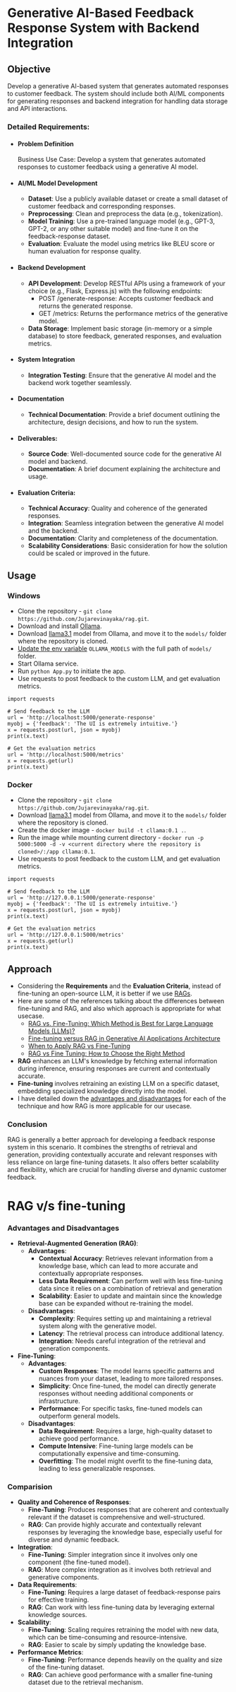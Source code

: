 # Generative AI-Based Feedback Response System with Backend Integration
## Objective
Develop a generative AI-based system that generates automated responses to customer
feedback. The system should include both AI/ML components for generating responses and
backend integration for handling data storage and API interactions.

### Detailed Requirements:
- #### Problem Definition
    Business Use Case: Develop a system that generates automated responses to customer feedback using a generative AI model.
- #### AI/ML Model Development
    - **Dataset**: Use a publicly available dataset or create a small dataset of customer feedback and corresponding responses.
    - **Preprocessing**: Clean and preprocess the data (e.g., tokenization).
    - **Model Training**: Use a pre-trained language model (e.g., GPT-3, GPT-2, or any other suitable model) and fine-tune it on the feedback-response dataset.
    - **Evaluation**: Evaluate the model using metrics like BLEU score or human evaluation for response quality.
- #### Backend Development
    - **API Development**: Develop RESTful APIs using a framework of your choice (e.g., Flask, Express.js) with the following endpoints:
        - POST /generate-response: Accepts customer feedback and returns the generated response.
        - GET /metrics: Returns the performance metrics of the generative model.
    - **Data Storage**: Implement basic storage (in-memory or a simple database) to store feedback, generated responses, and evaluation metrics.
- #### System Integration
    - **Integration Testing**: Ensure that the generative AI model and the backend work together seamlessly.
- #### Documentation
    - **Technical Documentation**: Provide a brief document outlining the architecture, design decisions, and how to run the system.
- #### Deliverables:
    - **Source Code**: Well-documented source code for the generative AI model and backend.
    - **Documentation**: A brief document explaining the architecture and usage.
- #### Evaluation Criteria:
    - **Technical Accuracy**: Quality and coherence of the generated responses.
    - **Integration**: Seamless integration between the generative AI model and the backend.
    - **Documentation**: Clarity and completeness of the documentation.
    - **Scalability Considerations**: Basic consideration for how the solution could be scaled or improved in the future.

## Usage
### Windows
- Clone the repository - `git clone https://github.com/Jujarevinayaka/rag.git`.
- Download and install [Ollama](https://ollama.com/download).
- Download [llama3.1](https://ollama.com/library/llama3.1) model from Ollama, and move it to the `models/` folder where the repository is cloned.
- [Update the env variable](https://skillsfoster.com/change-model-save-location-for-ollama-on-windows/) `OLLAMA_MODELS` with the full path of `models/` folder.
- Start Ollama service.
- Run `python App.py` to initiate the app.
- Use requests to post feedback to the custom LLM, and get evaluation metrics.
```
import requests

# Send feedback to the LLM
url = 'http://localhost:5000/generate-response'
myobj = {'feedback': 'The UI is extremely intuitive.'}
x = requests.post(url, json = myobj)
print(x.text)

# Get the evaluation metrics
url = 'http://localhost:5000/metrics'
x = requests.get(url)
print(x.text)
```

### Docker
- Clone the repository - `git clone https://github.com/Jujarevinayaka/rag.git`.
- Download [llama3.1](https://ollama.com/library/llama3.1) model from Ollama, and move it to the `models/` folder where the repository is cloned.
- Create the docker image - `docker build -t cllama:0.1 .`.
- Run the image while mounting current directory - `docker run -p 5000:5000 -d -v <current directory where the repository is cloned>/:/app cllama:0.1`.
- Use requests to post feedback to the custom LLM, and get evaluation metrics.
```
import requests

# Send feedback to the LLM
url = 'http://127.0.0.1:5000/generate-response'
myobj = {'feedback': 'The UI is extremely intuitive.'}
x = requests.post(url, json = myobj)
print(x.text)

# Get the evaluation metrics
url = 'http://127.0.0.1:5000/metrics'
x = requests.get(url)
print(x.text)
```

## Approach
- Considering the **Requirements** and the **Evaluation Criteria**, instead of fine-tuning an open-source LLM, it is better if we use [RAGs](https://aws.amazon.com/what-is/retrieval-augmented-generation/).
- Here are some of the references talking about the differences between fine-tuning and RAG, and also which approach is appropriate for what usecase.
    - [RAG vs. Fine-Tuning: Which Method is Best for Large Language Models (LLMs)?](https://blog.runpod.io/rag-vs-fine-tuning-which-method-is-best-for-large-language-models-llms/#:~:text=However%2C%20RAG%20generally%20outperforms%20fine,in%20about%2075%25%20of%20cases.)
    - [Fine-tuning versus RAG in Generative AI Applications Architecture](https://harsha-srivatsa.medium.com/fine-tuning-versus-rag-in-generative-ai-applications-architecture-d54ca6d2acb8)
    - [When to Apply RAG vs Fine-Tuning](https://medium.com/@bijit211987/when-to-apply-rag-vs-fine-tuning-90a34e7d6d25)
    - [RAG vs Fine Tuning: How to Choose the Right Method](https://www.montecarlodata.com/blog-rag-vs-fine-tuning/#:~:text=What%20is%20the%20difference%20between%20rag%2C%20fine%2Dtuning%2C%20and,improve%20performance%20on%20specific%20tasks.)
- **RAG** enhances an LLM's knowledge by fetching external information during inference, ensuring responses are current and contextually accurate.
- **Fine-tuning** involves retraining an existing LLM on a specific dataset, embedding specialized knowledge directly into the model.
- I have detailed down the [advantages and disadvantages](#rag-vs-fine-tuning) for each of the technique and how RAG is more applicable for our usecase.
### Conclusion
RAG is generally a better approach for developing a feedback response system in this scenario. It combines the strengths of retrieval and generation, providing contextually accurate and relevant responses with less reliance on large fine-tuning datasets. It also offers better scalability and flexibility, which are crucial for handling diverse and dynamic customer feedback.

# RAG v/s fine-tuning
### Advantages and Disadvantages
- **Retrieval-Augmented Generation (RAG)**:
    - **Advantages**:
        - **Contextual Accuracy**: Retrieves relevant information from a knowledge base, which can lead to more accurate and contextually appropriate responses.
        - **Less Data Requirement**: Can perform well with less fine-tuning data since it relies on a combination of retrieval and generation
        - **Scalability**: Easier to update and maintain since the knowledge base can be expanded without re-training the model.
    - **Disadvantages**:
        - **Complexity**: Requires setting up and maintaining a retrieval system along with the generative model.
        - **Latency**: The retrieval process can introduce additional latency.
        - **Integration**: Needs careful integration of the retrieval and generation components.
- **Fine-Tuning**:
    - **Advantages**:
        - **Custom Responses**: The model learns specific patterns and nuances from your dataset, leading to more tailored responses.
        - **Simplicity**: Once fine-tuned, the model can directly generate responses without needing additional components or infrastructure.
        - **Performance**: For specific tasks, fine-tuned models can outperform general models.
    - **Disadvantages**:
        - **Data Requirement**: Requires a large, high-quality dataset to achieve good performance.
        - **Compute Intensive**: Fine-tuning large models can be computationally expensive and time-consuming.
        - **Overfitting**: The model might overfit to the fine-tuning data, leading to less generalizable responses.

### Comparision
- **Quality and Coherence of Responses**:
    - **Fine-Tuning**: Produces responses that are coherent and contextually relevant if the dataset is comprehensive and well-structured.
    - **RAG**: Can provide highly accurate and contextually relevant responses by leveraging the knowledge base, especially useful for diverse and dynamic feedback.
- **Integration**:
    - **Fine-Tuning**: Simpler integration since it involves only one component (the fine-tuned model).
    - **RAG**: More complex integration as it involves both retrieval and generative components.
- **Data Requirements**:
    - **Fine-Tuning**: Requires a large dataset of feedback-response pairs for effective training.
    - **RAG**: Can work with less fine-tuning data by leveraging external knowledge sources.
- **Scalability**:
    - **Fine-Tuning**: Scaling requires retraining the model with new data, which can be time-consuming and resource-intensive.
    - **RAG**: Easier to scale by simply updating the knowledge base.
- **Performance Metrics**:
    - **Fine-Tuning**: Performance depends heavily on the quality and size of the fine-tuning dataset.
    - **RAG**: Can achieve good performance with a smaller fine-tuning dataset due to the retrieval mechanism.